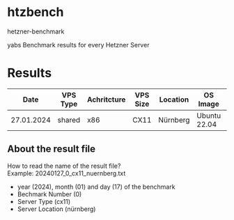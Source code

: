 # htzbench
hetzner-benchmark

yabs Benchmark results for every Hetzner Server

# Results
Date|VPS Type|Achritcture|VPS Size|Location|OS Image|yabs Version|Geekbench Link|Result Link
---|---|---|---|---|---|---|---|---
27.01.2024|shared|x86|CX11|Nürnberg|Ubuntu 22.04|v2024-01-01|[Result](https://browser.geekbench.com/v6/cpu/4614102)|[Result](result/20240127_0_cx11_nuernberg.txt)|

## About the result file
How to read the name of the result file?  
Example: 20240127_0_cx11_nuernberg.txt

- year (2024), month (01) and day (17) of the benchmark  
- Bechmark Number (0)  
- Server Type (cx11) 
- Server Location (nürnberg)  
